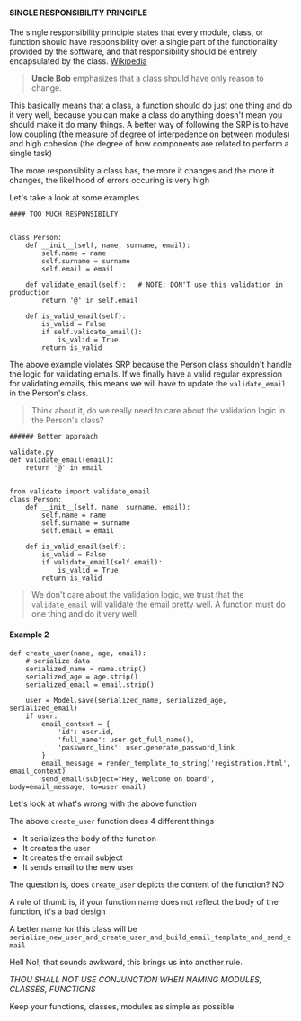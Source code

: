 #### SINGLE RESPONSIBILITY PRINCIPLE
The single responsibility principle states that every module, class, or function should have responsibility over a single part of the functionality provided by the software, and that responsibility should be entirely encapsulated by the class. [Wikipedia](https://en.wikipedia.org/wiki/Single_responsibility_principle)

>**Uncle Bob** emphasizes that a class should have only reason to change.

This basically means that a class, a function should do just one thing and do it very well,
because you can make a class do anything doesn't mean you should make it do many things.
A better way of following the SRP is to have low coupling (the measure of degree of interpedence on between modules) and high cohesion (the degree of how components are related to perform a single task)


The more responsiblity a class has, the more it changes and the more it changes, the likelihood of errors occuring is very high


Let's take a look at some examples
```
#### TOO MUCH RESPONSIBILTY


class Person:
    def __init__(self, name, surname, email):
        self.name = name
        self.surname = surname
        self.email = email
    
    def validate_email(self):   # NOTE: DON'T use this validation in production
        return '@' in self.email

    def is_valid_email(self):
        is_valid = False
        if self.validate_email():
            is_valid = True
        return is_valid
```

The above example violates SRP because the Person class shouldn't handle the logic for validating emails. If we finally have a valid regular expression for validating emails, this means we will have to update the `validate_email` in the Person's class.
>Think about it, do we really need to care about the validation logic in the Person's class?

```
###### Better approach

validate.py
def validate_email(email):
    return '@' in email


from validate import validate_email
class Person:
    def __init__(self, name, surname, email):
        self.name = name
        self.surname = surname
        self.email = email

    def is_valid_email(self):
        is_valid = False
        if validate_email(self.email):
            is_valid = True
        return is_valid
```
>We don't care about the validation logic, we trust that the `validate_email` will validate the email pretty well. A function must do one thing and do it very well


#### Example 2
```
def create_user(name, age, email):
    # serialize data
    serialized_name = name.strip()
    serialized_age = age.strip()
    serialized_email = email.strip()

    user = Model.save(serialized_name, serialized_age, serialized_email)
    if user:
        email_context = {
            'id': user.id,
            'full_name': user.get_full_name(),
            'password_link': user.generate_password_link
        }
        email_message = render_template_to_string('registration.html', email_context)
        send_email(subject="Hey, Welcome on board", body=email_message, to=user.email)
```

Let's look at what's wrong with the above function

The above `create_user` function does 4 different things
- It serializes the body of the function
- It creates the user
- It creates the email subject
- It sends email to the new user


The question is, does `create_user` depicts the content of the function? NO

A rule of thumb is, if your function name does not reflect the body of the function, it's a bad design

A better name for this class will be `serialize_new_user_and_create_user_and_build_email_template_and_send_email`


Hell No!, that sounds awkward, this brings us into another rule.

*THOU SHALL NOT USE CONJUNCTION WHEN NAMING MODULES, CLASSES, FUNCTIONS*

Keep your functions, classes, modules as simple as possible
